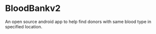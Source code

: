 # BloodBankv2
An open source android app to help find donors with same blood type in specified location.
